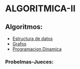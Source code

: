 # ALGORITMICA-II
## Algoritmos:

- [Estructura de datos](#badges-o-escudos)
- [Grafos](#descripción-y-contexto)
- [Programacion Dinamica](#guía-de-usuario)
### Probelmas-Jueces:
